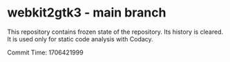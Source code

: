 # webkit2gtk3 - main branch

This repository contains frozen state of the repository.
Its history is cleared. It is used only for static code
analysis with Codacy.

Commit Time: 1706421999